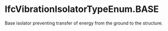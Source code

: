 IfcVibrationIsolatorTypeEnum.BASE
=================================
Base isolator preventing transfer of energy from the ground to the structure.



